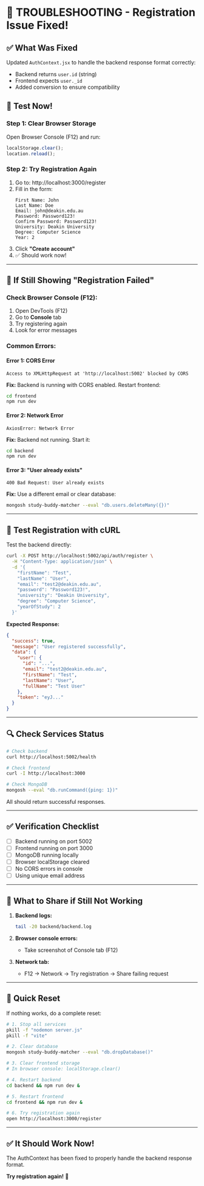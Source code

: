 # 🔧 TROUBLESHOOTING - Registration Issue Fixed!

## ✅ What Was Fixed

Updated `AuthContext.jsx` to handle the backend response format correctly:
- Backend returns `user.id` (string)
- Frontend expects `user._id`
- Added conversion to ensure compatibility

## 🧪 Test Now!

### **Step 1: Clear Browser Storage**

Open Browser Console (F12) and run:
```javascript
localStorage.clear();
location.reload();
```

### **Step 2: Try Registration Again**

1. Go to: http://localhost:3000/register
2. Fill in the form:
   ```
   First Name: John
   Last Name: Doe
   Email: john@deakin.edu.au
   Password: Password123!
   Confirm Password: Password123!
   University: Deakin University
   Degree: Computer Science
   Year: 2
   ```
3. Click **"Create account"**
4. ✅ Should work now!

---

## 🐛 If Still Showing "Registration Failed"

### Check Browser Console (F12):

1. Open DevTools (F12)
2. Go to **Console** tab
3. Try registering again
4. Look for error messages

### Common Errors:

#### **Error 1: CORS Error**
```
Access to XMLHttpRequest at 'http://localhost:5002' blocked by CORS
```
**Fix:** Backend is running with CORS enabled. Restart frontend:
```bash
cd frontend
npm run dev
```

#### **Error 2: Network Error**
```
AxiosError: Network Error
```
**Fix:** Backend not running. Start it:
```bash
cd backend
npm run dev
```

#### **Error 3: "User already exists"**
```
400 Bad Request: User already exists
```
**Fix:** Use a different email or clear database:
```bash
mongosh study-buddy-matcher --eval "db.users.deleteMany({})"
```

---

## 🧪 Test Registration with cURL

Test the backend directly:

```bash
curl -X POST http://localhost:5002/api/auth/register \
  -H "Content-Type: application/json" \
  -d '{
    "firstName": "Test",
    "lastName": "User",
    "email": "test2@deakin.edu.au",
    "password": "Password123!",
    "university": "Deakin University",
    "degree": "Computer Science",
    "yearOfStudy": 2
  }'
```

**Expected Response:**
```json
{
  "success": true,
  "message": "User registered successfully",
  "data": {
    "user": {
      "id": "...",
      "email": "test2@deakin.edu.au",
      "firstName": "Test",
      "lastName": "User",
      "fullName": "Test User"
    },
    "token": "eyJ..."
  }
}
```

---

## 🔍 Check Services Status

```bash
# Check backend
curl http://localhost:5002/health

# Check frontend
curl -I http://localhost:3000

# Check MongoDB
mongosh --eval "db.runCommand({ping: 1})"
```

All should return successful responses.

---

## ✅ Verification Checklist

- [ ] Backend running on port 5002
- [ ] Frontend running on port 3000
- [ ] MongoDB running locally
- [ ] Browser localStorage cleared
- [ ] No CORS errors in console
- [ ] Using unique email address

---

## 📝 What to Share if Still Not Working

1. **Backend logs:**
   ```bash
   tail -20 backend/backend.log
   ```

2. **Browser console errors:**
   - Take screenshot of Console tab (F12)

3. **Network tab:**
   - F12 → Network → Try registration → Share failing request

---

## 🎯 Quick Reset

If nothing works, do a complete reset:

```bash
# 1. Stop all services
pkill -f "nodemon server.js"
pkill -f "vite"

# 2. Clear database
mongosh study-buddy-matcher --eval "db.dropDatabase()"

# 3. Clear frontend storage
# In browser console: localStorage.clear()

# 4. Restart backend
cd backend && npm run dev &

# 5. Restart frontend
cd frontend && npm run dev &

# 6. Try registration again
open http://localhost:3000/register
```

---

## ✅ It Should Work Now!

The AuthContext has been fixed to properly handle the backend response format.

**Try registration again!** 🚀
